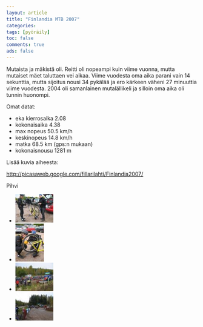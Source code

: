 ```yaml
---
layout: article 
title: "Finlandia MTB 2007" 
categories: 
tags: [pyöräily]
toc: false 
comments: true 
ads: false 
---
```


Mutaista ja mäkistä oli. Reitti oli nopeampi kuin viime vuonna, mutta
mutaiset mäet taluttaen vei aikaa. Viime vuodesta oma aika parani vain
14 sekunttia, mutta sijoitus nousi 34 pykälää ja ero kärkeen väheni 27
minuuttia viime vuodesta. 2004 oli samanlainen mutalällikeli ja silloin
oma aika oli tunnin huonompi.

Omat datat:

-   eka kierrosaika 2.08
-   kokonaisaika 4.38
-   max nopeus 50.5 km/h
-   keskinopeus 14.8 km/h
-   matka 68.5 km (gps:n mukaan)
-   kokonaisnousu 1281 m

Lisää kuvia aiheesta:

<http://picasaweb.google.com/fillarilahti/Finlandia2007/>

Pihvi

<div class="image-gallery" markdown="1">

-   [![](/images/finlandia-mtb-2007/Thumbnails/IMG_4491.JPG)](/images/finlandia-mtb-2007/IMG_4491.JPG)
-   [![](/images/finlandia-mtb-2007/Thumbnails/IMG_4493.JPG)](/images/finlandia-mtb-2007/IMG_4493.JPG)
-   [![](/images/finlandia-mtb-2007/Thumbnails/IMG_4495.JPG)](/images/finlandia-mtb-2007/IMG_4495.JPG)
-   [![](/images/finlandia-mtb-2007/Thumbnails/IMG_4499.JPG)](/images/finlandia-mtb-2007/IMG_4499.JPG)

</div>
